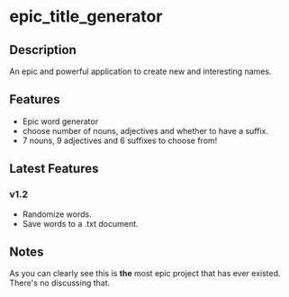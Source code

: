 # epic_title_generator
## Description
An epic and powerful application to create new and interesting names.
## Features
- Epic word generator
- choose number of nouns, adjectives and whether to have a suffix.
- 7 nouns, 9 adjectives and 6 suffixes to choose from!
## Latest Features
### v1.2
- Randomize words.
- Save words to a .txt document.
## Notes
As you can clearly see this is **the** most epic project that has ever existed. There's no discussing that.
